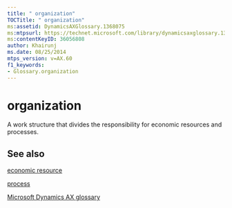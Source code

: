 ```yaml
---
title: " organization"
TOCTitle: " organization"
ms:assetid: DynamicsAXGlossary.1368075
ms:mtpsurl: https://technet.microsoft.com/library/dynamicsaxglossary.1368075(v=AX.60)
ms:contentKeyID: 36056808
author: Khairunj
ms.date: 08/25/2014
mtps_version: v=AX.60
f1_keywords:
- Glossary.organization
---
```


# organization

A work structure that divides the responsibility for economic resources and processes.

## See also

[economic resource](economic-resource.md)

[process](process.md)

[Microsoft Dynamics AX glossary](glossary/microsoft-dynamics-ax-glossary.md)

  


